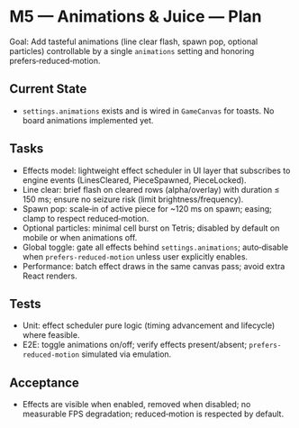 # M5 — Animations & Juice — Plan

Goal: Add tasteful animations (line clear flash, spawn pop, optional particles) controllable by a single `animations` setting and honoring prefers‑reduced‑motion.

## Current State

- `settings.animations` exists and is wired in `GameCanvas` for toasts. No board animations implemented yet.

## Tasks

- Effects model: lightweight effect scheduler in UI layer that subscribes to engine events (LinesCleared, PieceSpawned, PieceLocked).
- Line clear: brief flash on cleared rows (alpha/overlay) with duration ≤ 150 ms; ensure no seizure risk (limit brightness/frequency).
- Spawn pop: scale‑in of active piece for ~120 ms on spawn; easing; clamp to respect reduced‑motion.
- Optional particles: minimal cell burst on Tetris; disabled by default on mobile or when animations off.
- Global toggle: gate all effects behind `settings.animations`; auto‑disable when `prefers-reduced-motion` unless user explicitly enables.
- Performance: batch effect draws in the same canvas pass; avoid extra React renders.

## Tests

- Unit: effect scheduler pure logic (timing advancement and lifecycle) where feasible.
- E2E: toggle animations on/off; verify effects present/absent; `prefers-reduced-motion` simulated via emulation.

## Acceptance

- Effects are visible when enabled, removed when disabled; no measurable FPS degradation; reduced‑motion is respected by default.

